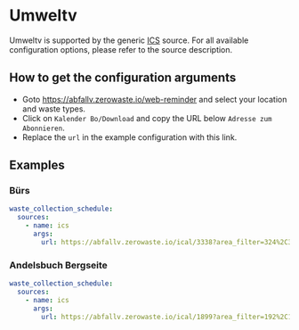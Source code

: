 # Umweltv

Umweltv is supported by the generic [ICS](/doc/source/ics.md) source. For all available configuration options, please refer to the source description.


## How to get the configuration arguments

- Goto <https://abfallv.zerowaste.io/web-reminder> and select your location and waste types. 
- Click on `Kalender Bo/Download` and copy the URL below `Adresse zum Abonnieren`.
- Replace the `url` in the example configuration with this link.

## Examples

### Bürs

```yaml
waste_collection_schedule:
  sources:
    - name: ics
      args:
        url: https://abfallv.zerowaste.io/ical/3338?area_filter=324%2C325%2C326%2C327%2C328%2C329%2C1449%2C1512%2C2046%2C2822&reminder
```
### Andelsbuch Bergseite

```yaml
waste_collection_schedule:
  sources:
    - name: ics
      args:
        url: https://abfallv.zerowaste.io/ical/1899?area_filter=192%2C193%2C194%2C195%2C1440%2C1441%2C1442%2C1443%2C1466%2C2035%2C2847&reminder
```
